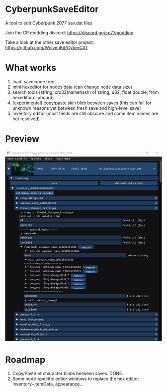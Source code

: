 # CyberpunkSaveEditor
A tool to edit Cyberpunk 2077 sav.dat files

Join the CP modding discord: https://discord.gg/cp77modding

Take a look at the other save editor project: https://github.com/WolvenKit/CyberCAT

# What works
1) load, save node tree
2) mini hexeditor for nodes data (can change node data size)
3) search tools (string, crc32(namehash) of string, u32, float double, from hexeditor clipboard)
4) [experimental] copy/paste skin blob between saves
    (this can fail for unknown reasons yet between fresh save and high-level save)
5) inventory editor (most fields are still obscure and some item names are not resolved)

# Preview
![](./preview.png)

# Roadmap
1) Copy/Paste of character blobs between saves. DONE.
2) Some node-specific editor windows to replace the hex editor: inventory+itemData, appearance... 
